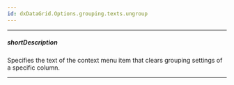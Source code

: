 ```yaml
---
id: dxDataGrid.Options.grouping.texts.ungroup
---
```

---
##### shortDescription
Specifies the text of the context menu item that clears grouping settings of a specific column.

---
